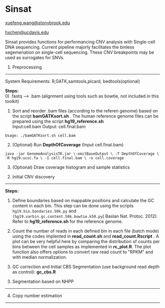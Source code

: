 Sinsat
=======


xuefeng.wang@stonybrook.edu 

hxchen@ucdavis.edu


Sinsat provides functions for performancing CNV analysis with Single-cell DNA sequencing. Current pipeline majorly facilitates the binless segemenation on single-cell sequencing. These CNV breakpoints may be used as surrogates for SNVs.


1. Preprocessing
-----------
System Requirements: R,GATK,samtools,picard, bedtools(optional)

**Steps:**    
0) .fastq --> .bam (alignment using tools such as bowtie, not included in this toolkit)    
1) Sort and reorder .bam files (according to the referen genome) based on the script **bamGATKsort.sh** . The human reference genome files can be prepared using the script **hg19_reference.sh**  
Input:cell.bam Output: cell.final.bam
```
Usage: ./bamGATKsort.sh cell.bam  
```
2) (Optional) Run **DepthOfCoverage** (Input cell.final.bam)
```
java -jar GenomeAnalysisTK.jar \-omitBaseOutput \ -T DepthOfCoverage \ -R hg19.ucsc.fa \ -I cell.final.bam \ -o cell.coverage
```
3) (Optional) Draw coverage histogram and sample statistics



2. Initial CNV discovery
-----------
**Steps:** 

1) Define boundaries based on mappable positions and calculate the GC content in each bin. This step can be done using the scripts ``hg19.bin.bondaries.50k.py`` and ``(hg19.varbin.gc.content.50k.bowtie.k50.py``( Baslan Nat. Protoc. 2012).
Refer to **hg19_reference.sh** for the reference genome.

2)  Count the number of reads in each defined bin in each file (batch mode) using the codes implented in **read_count.sh** and **read_count.Rscript** . A plot can be very helpful here by comparing the distribution of counts per bins between the cell samples as  implemented in **rc_plot.R**. The plot function also offers options to convert raw read count to "RPKM" and with median normalization. 

3) GC correction and Initial CBS Segmentation (use background read depth as control): **gc_cbs.R**


3. Segmentation based on NHPP
-----------


4. Copy number estimation
-----------



